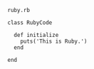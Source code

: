 <!-- >>>>>> BEGIN GENERATED FILE (include): SOURCE C:/Users/Burdette/Documents/GitHub/markdown_helper/test/include/templates/ruby_code_block.md -->
<!-- >>>>>> BEGIN INCLUDED FILE (code_block): SOURCE C:/Users/Burdette/Documents/GitHub/markdown_helper/test/include/templates/../includes/ruby.rb -->
<code>ruby.rb</code>
```
class RubyCode

  def initialize
    puts('This is Ruby.')
  end

end
```
<!-- <<<<<< END INCLUDED FILE (code_block): SOURCE C:/Users/Burdette/Documents/GitHub/markdown_helper/test/include/templates/../includes/ruby.rb -->
<!-- <<<<<< END GENERATED FILE (include): SOURCE C:/Users/Burdette/Documents/GitHub/markdown_helper/test/include/templates/ruby_code_block.md -->

